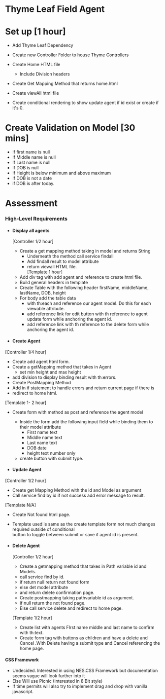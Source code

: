 # Thyme Leaf Field Agent


# Set up [1 hour]
* Add Thyme Leaf Dependency
* Create new Controller Folder to house Thyme Controllers  
* Create Home HTML file
  * Include Division headers
  
* Create Get Mapping Method that returns home.html
* Create viewAll html file
* Create conditional rendering to show update agent if id exist or create if it's 0.


# Create Validation on Model [30 mins]
* If first name is null
* If Middle name is null
* If Last name is null
* If DOB is null
* If Height is below minimum and above maximum
* If DOB is not a date
* if DOB is after today.

# Assessment
### High-Level Requirements

* #### Display all agents  
  [Controller 1/2 hour] 
  * Create a get mapping method taking in model and returns String
    * Underneath the method call service findall
    * Add findall result to model attribute
    * return viewall HTML file.  
  [Template 1 hour]
  * Add div tag with add agent  and reference to create html file.    
  * Build general headers in template
  * Create Table with the following header firstName, middleName, lastName, DOB, height
  * For body add the table data
    * with th:each and reference our agent model. Do this for each viewable attribute.
    * add reference link for edit button with th reference to agent update form while anchoring the agent id.
    * add reference link with th reference to the delete form while anchoring the agent id.

*  #### Create Agent
  [Controller 1/4 hour]
  * Create add agent html form.
  * Create a getMapping method that takes in Agent
    * set min height and max height
  * add division to display binding result with th:errors.
  * Create PostMapping Method
  * Add in if statement to handle errors and return current page if there is
  * redirect to home html.

  [Template 1- 2 hour]
  * Create form with method as post and reference the agent model
    * Inside the form add the following input field while binding them to their model attribute
      * First name text
      * Middle name text
      * Last name text
      * DOB date
      * height text number only
    * create button with submit type.
      
* #### Update Agent
 [Controller 1/2 hour]
   * Create get Mapping Method with the id and Model as argument
   * Call service find by id if not success add error message to result.
   

 [Template N/A]
   * Create Not found html page.
   * Template used is same as the create template form not much changes required outside of conditional   
button to toggle between submit or save if agent id is present.
     
* #### Delete Agent
  [Controller 1/2 hour]
   * Create a getmapping method that takes in Path variable id and Models.
   * call service find by id.
   * if return null return not found form
   * else det model attribute
   * and return delete confirmation page.
   * Create postmapping taking pathvariable id as argument.
   * if null return the not found page.
   * Else call service delete and redirect to home page.
  

  [Template 1/2 hour]
  * Create list with agents FIrst name middle and last name to confirm with th:text.
  * Create form tag with buttons as children and have a delete and Cancel .With Delete having a submit type and Cancel 
    referencing the home page.


#### CSS Framework 
* Undecided. Interested in using NES.CSS Framework but documentation seems vague will look further into it
* Else Will use Picnic (Interested in 8 Bit style)
* If time permits will also try to implement drag and drop with vanilla javascript.